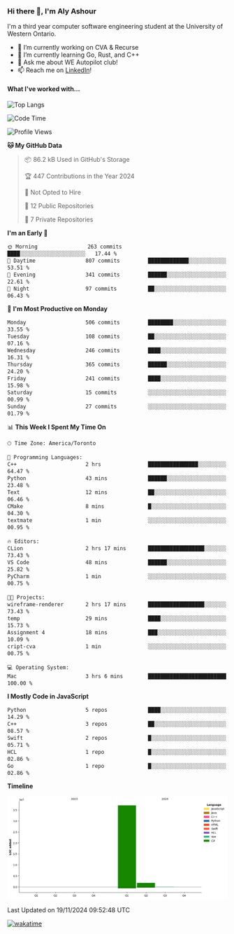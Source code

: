 ### Hi there 👋, I'm Aly Ashour
I'm a third year computer software engineering student at the University of Western Ontario.

- 🔭 I’m currently working on CVA & Recurse
- 🌱 I’m currently learning Go, Rust, and C++
- 💬 Ask me about WE Autopilot club!
- 📫 Reach me on [LinkedIn](https://www.linkedin.com/in/alymashour/)!

#### What I've worked with...
![Top Langs](https://github-readme-stats.vercel.app/api/top-langs/?username=alyashour&layout=compact)  
<!--START_SECTION:waka-->
![Code Time](http://img.shields.io/badge/Code%20Time-6%20hrs%2042%20mins-blue)

![Profile Views](http://img.shields.io/badge/Profile%20Views-8-blue)

**🐱 My GitHub Data** 

> 📦 86.2 kB Used in GitHub's Storage 
 > 
> 🏆 447 Contributions in the Year 2024
 > 
> 🚫 Not Opted to Hire
 > 
> 📜 12 Public Repositories 
 > 
> 🔑 7 Private Repositories 
 > 
**I'm an Early 🐤** 

```text
🌞 Morning                263 commits         ████░░░░░░░░░░░░░░░░░░░░░   17.44 % 
🌆 Daytime                807 commits         █████████████░░░░░░░░░░░░   53.51 % 
🌃 Evening                341 commits         ██████░░░░░░░░░░░░░░░░░░░   22.61 % 
🌙 Night                  97 commits          ██░░░░░░░░░░░░░░░░░░░░░░░   06.43 % 
```
📅 **I'm Most Productive on Monday** 

```text
Monday                   506 commits         ████████░░░░░░░░░░░░░░░░░   33.55 % 
Tuesday                  108 commits         ██░░░░░░░░░░░░░░░░░░░░░░░   07.16 % 
Wednesday                246 commits         ████░░░░░░░░░░░░░░░░░░░░░   16.31 % 
Thursday                 365 commits         ██████░░░░░░░░░░░░░░░░░░░   24.20 % 
Friday                   241 commits         ████░░░░░░░░░░░░░░░░░░░░░   15.98 % 
Saturday                 15 commits          ░░░░░░░░░░░░░░░░░░░░░░░░░   00.99 % 
Sunday                   27 commits          ░░░░░░░░░░░░░░░░░░░░░░░░░   01.79 % 
```


📊 **This Week I Spent My Time On** 

```text
🕑︎ Time Zone: America/Toronto

💬 Programming Languages: 
C++                      2 hrs               ████████████████░░░░░░░░░   64.47 % 
Python                   43 mins             ██████░░░░░░░░░░░░░░░░░░░   23.48 % 
Text                     12 mins             ██░░░░░░░░░░░░░░░░░░░░░░░   06.46 % 
CMake                    8 mins              █░░░░░░░░░░░░░░░░░░░░░░░░   04.30 % 
textmate                 1 min               ░░░░░░░░░░░░░░░░░░░░░░░░░   00.95 % 

🔥 Editors: 
CLion                    2 hrs 17 mins       ██████████████████░░░░░░░   73.43 % 
VS Code                  48 mins             ██████░░░░░░░░░░░░░░░░░░░   25.82 % 
PyCharm                  1 min               ░░░░░░░░░░░░░░░░░░░░░░░░░   00.75 % 

🐱‍💻 Projects: 
wireframe-renderer       2 hrs 17 mins       ██████████████████░░░░░░░   73.43 % 
temp                     29 mins             ████░░░░░░░░░░░░░░░░░░░░░   15.73 % 
Assignment 4             18 mins             ███░░░░░░░░░░░░░░░░░░░░░░   10.09 % 
cript-cva                1 min               ░░░░░░░░░░░░░░░░░░░░░░░░░   00.75 % 

💻 Operating System: 
Mac                      3 hrs 6 mins        █████████████████████████   100.00 % 
```

**I Mostly Code in JavaScript** 

```text
Python                   5 repos             ████░░░░░░░░░░░░░░░░░░░░░   14.29 % 
C++                      3 repos             ██░░░░░░░░░░░░░░░░░░░░░░░   08.57 % 
Swift                    2 repos             █░░░░░░░░░░░░░░░░░░░░░░░░   05.71 % 
HCL                      1 repo              █░░░░░░░░░░░░░░░░░░░░░░░░   02.86 % 
Go                       1 repo              █░░░░░░░░░░░░░░░░░░░░░░░░   02.86 % 
```



**Timeline**

![Lines of Code chart](https://raw.githubusercontent.com/alyashour/alyashour/main/assets/bar_graph.png)


 Last Updated on 19/11/2024 09:52:48 UTC
<!--END_SECTION:waka-->
[![wakatime](https://wakatime.com/badge/user/606db472-4e3b-4cb8-b02a-2145eabdf6d4/project/7e06e65f-2308-47eb-9462-64edc2bef6fa.svg)](https://wakatime.com/badge/user/606db472-4e3b-4cb8-b02a-2145eabdf6d4/project/7e06e65f-2308-47eb-9462-64edc2bef6fa)
